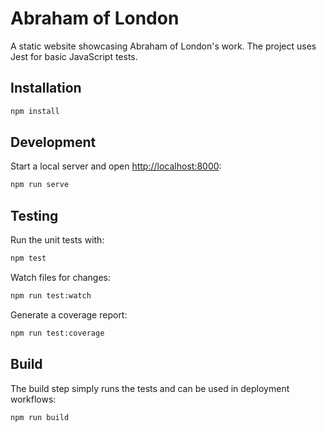 # Abraham of London

A static website showcasing Abraham of London's work. The project uses Jest for basic JavaScript tests.

## Installation

```bash
npm install
```

## Development

Start a local server and open <http://localhost:8000>:

```bash
npm run serve
```

## Testing

Run the unit tests with:

```bash
npm test
```

Watch files for changes:

```bash
npm run test:watch
```

Generate a coverage report:

```bash
npm run test:coverage
```

## Build

The build step simply runs the tests and can be used in deployment workflows:

```bash
npm run build
```

